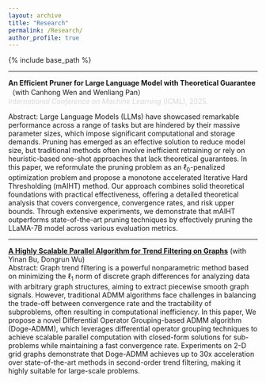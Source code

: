 ```yaml
---
layout: archive
title: "Research"
permalink: /Research/
author_profile: true
---
```


{% include base_path %}


---------------

**An Efficient Pruner for Large Language Model with Theoretical Guarantee** （with Canhong Wen and Wenliang Pan）           
<span style="color:#D8D8D8">*International Conference on Machine Learning* (ICML), 2025.</span>   

Abstract: Large Language Models (LLMs) have showcased remarkable performance across a range of tasks but are hindered by their massive parameter sizes, which impose significant computational and storage demands. Pruning has emerged as an effective solution to reduce model size, but traditional methods often involve inefficient retraining or rely on heuristic-based one-shot approaches that lack theoretical guarantees. In this paper, we reformulate the pruning problem as an $\ell_0$-penalized optimization problem and propose a monotone accelerated Iterative Hard Thresholding (mAIHT) method. Our approach combines solid theoretical foundations with practical effectiveness, offering a detailed theoretical analysis that covers convergence, convergence rates, and risk upper bounds. Through extensive experiments, we demonstrate that mAIHT outperforms state-of-the-art pruning techniques by effectively pruning the LLaMA-7B model across various evaluation metrics.

---------------
  
[**A Highly Scalable Parallel Algorithm for Trend Filtering on Graphs**](https://github.com/byn1002/Doge-ADMM)  (with Yinan Bu, Dongrun Wu)      
Abstract: Graph trend filtering is a powerful nonparametric method based on minimizing the $\ell_1$ norm of discrete graph differences for analyzing data with arbitrary graph structures, aiming to extract piecewise smooth graph signals. However, traditional ADMM algorithms face challenges in balancing the trade-off between convergence rate and the tractability of subproblems, often resulting in computational inefficiency. In this paper, We propose a novel Differential Operator Grouping-based ADMM algorithm (Doge-ADMM), which leverages differential operator grouping techniques to achieve scalable parallel computation with closed-form solutions for sub-problems while maintaining a fast convergence rate. Experiments on 2-D grid graphs demonstrate that Doge-ADMM achieves up to 30x acceleration over state-of-the-art methods in second-order trend filtering, making it highly suitable for large-scale problems.
 



